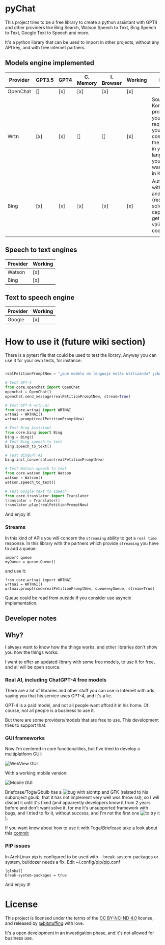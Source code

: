 # pyChat

This project tries to be a free library to create a python assistant with GPT4 and other providers like Bing Search, Watson Speech to Text, Bing Speech to Text, Google Text to Speech and more.

It's a python library that can be used to import in other projects, without any API key, and with free internet partners.

## Models engine implemented

| Provider | GPT3.5 | GPT4 | C. Memory | I. Browser | Working | Notes |
|------------|------------|------------|------------|------------|------------|------------|
| OpenChat | [] | [x] | [x] | [x] | [x] | |
| Wrtn  | [x] | [x] | []  | []  | [x] | South Korean provider, so you have to require in your command the answer in your language if you don't want to read in Korean |
| Bing  | [x] | [x] | [x]  | [x]  | [x] | Automatized with Firefox and Linux (required to solve captcha and get a validated cookie) |
|  |  |  |  |  |  |  |

## Speech to text engines

| Provider | Working |
|------------|------------|
| Watson | [x]  |
| Bing | [x] |

## Text to speech engine

| Provider | Working |
|------------|------------|
| Google | [x]  |


# How to use it (future wiki section)

There is a pytest file that could be used to test the library. Anyway you can use it for your own tests, for instance:

```python

realPetitionPromptNew = "¿qué modelo de lenguaje estás utilizando? ¿chatgpt3 o chatgpt4?"

# Test GPT-4
from core.openchat import OpenChat
openchat = OpenChat()
openchat.send_message(realPetitionPromptNew, stream=True)

# Test GPT-4 wrtn.ai
from core.wrtnai import WRTNAI
wrtnai = WRTNAI()
wrtnai.prompt(realPetitionPromptNew)

# Test Bing Assistant 
from core.bing import Bing
bing = Bing()
# Test Bing speech to text
bing.speech_to_text()

# Test BingGPT AI
bing.init_conversation(realPetitionPromptNew)

# Test Watson speech to text
from core.watson import Watson
watson = Watson()
watson.speech_to_text()

# Test Google text to speech
from core.translator import Translator
translator = Translator()
translator.play(realPetitionPromptNew)

```
And enjoy it!

### Streams

In this kind of APIs you will concern the `streaming` ability to get a `real time` response. In this library with the partners which provide `streaming` you have to add a queue:

```
import queue
myQueue = queue.Queue()
```

and use it:

```
from core.wrtnai import WRTNAI
wrtnai = WRTNAI()
wrtnai.prompt(cmd=realPetitionPromptNew, queue=myQueue, stream=True)
```

Queue could be read from outside if you consider use asyncio implementation.

## Developer notes 

## Why?

I always want to know how the things works, and other libraries don't show you how the things works. 

I want to offer an updated library with some free models, to use it for free, and all will be open source.


### Real AI, including ChatGPT-4 free models

There are a lot of libraries and other stuff you can use in Internet with ads saying you that his service uses GPT-4, and it's a lie. 

GPT-4 is a paid model, and not all people want afford it in his home. Of course, not all people is a business to use it. 

But there are some providers/models that are free to use. This development tries to support that.

### GUI frameworks

Now I'm centered in core functionalities, but I've tried to develop a multiplatform GUI:

![WebView GUI](https://i.ibb.co/pjbMq8c/Captura-desde-2024-01-06-22-59-58.png)

With a working mobile version:

![Mobile GUI](https://i.ibb.co/NFsRKVb/photo-2024-01-01-21-41-27.jpg)

Briefcase/Toga/Gbulb has a ![bug](https://github.com/beeware/gbulb/issues/116) with aiohttp and GTK (related to his subproject gbulb, that it has not implement very well wss throw ssl),
so I will discart it until it's fixed (and apparently developers know it from 2 years before and don't want solve it, for me it's unsupported framework with bugs, 
and I tried to fix it, without success, and I'm not the first one ![to try it](https://github.com/beeware/gbulb/pull/60)).

If you want know about how to use it with Toga/Briefcase take a look about this [commit](https://github.com/bitstuffing/pychat/tree/a7f715f9040323538998e2b9fe520e91fbbdb4d7)


### PIP issues

In ArchLinux pip is configured to be used with --break-system-packages or system, buildozer needs a fix.
Edit ~/.config/pip/pip.conf

```
[global]
break-system-packages = true
```

And enjoy it!

# License

This project is licensed under the terms of the [CC BY-NC-ND 4.0](http://creativecommons.org/licenses/by-nc-nd/4.0/?ref=chooser-v1) license, and released by [@bitstuffing](https://github.com/bitstuffing) with love. 

It's a open development in an investigation phase, and it's not allowed for business use. 
